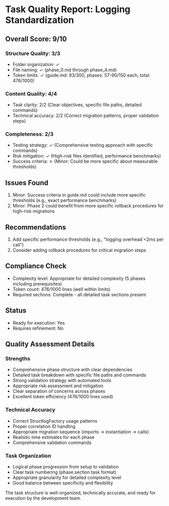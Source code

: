 # Task Quality Report: Logging Standardization

## Overall Score: 9/10

### Structure Quality: 3/3
- Folder organization: ✓
- File naming: ✓ (phase_0.md through phase_4.md)
- Token limits: ✓ (guide.md: 93/300, phases: 57-90/150 each, total: 476/1000)

### Content Quality: 4/4
- Task clarity: 2/2 (Clear objectives, specific file paths, detailed commands)
- Technical accuracy: 2/2 (Correct migration patterns, proper validation steps)

### Completeness: 2/3
- Testing strategy: ✓ (Comprehensive testing approach with specific commands)
- Risk mitigation: ✓ (High-risk files identified, performance benchmarks)
- Success criteria: ✗ (Minor: Could be more specific about measurable thresholds)

## Issues Found
1. Minor: Success criteria in guide.md could include more specific thresholds (e.g., exact performance benchmarks)
2. Minor: Phase 2 could benefit from more specific rollback procedures for high-risk migrations

## Recommendations
1. Add specific performance thresholds (e.g., "logging overhead <2ms per call")
2. Consider adding rollback procedures for critical migration steps

## Compliance Check
- Complexity level: Appropriate for detailed complexity (5 phases including prerequisites)
- Token count: 476/1000 lines (well within limits)
- Required sections: Complete - all detailed task sections present

## Status
- Ready for execution: Yes
- Requires refinement: No

## Quality Assessment Details

### Strengths
- Comprehensive phase structure with clear dependencies
- Detailed task breakdown with specific file paths and commands
- Strong validation strategy with automated tools
- Appropriate risk assessment and mitigation
- Clear separation of concerns across phases
- Excellent token efficiency (476/1000 lines used)

### Technical Accuracy
- Correct StructlogFactory usage patterns
- Proper correlation ID handling
- Appropriate migration sequence (imports → instantiation → calls)
- Realistic time estimates for each phase
- Comprehensive validation commands

### Task Organization
- Logical phase progression from setup to validation
- Clear task numbering (phase.section.task format)
- Appropriate granularity for detailed complexity level
- Good balance between specificity and flexibility

The task structure is well-organized, technically accurate, and ready for execution by the development team.
